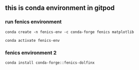 ## this is conda environment in gitpod 


### run fenics environment 

    conda create -n fenics-env -c conda-forge fenics matplotlib

    conda activate fenics-env

### fenics environment 2

    conda install conda-forge::fenics-dolfinx
